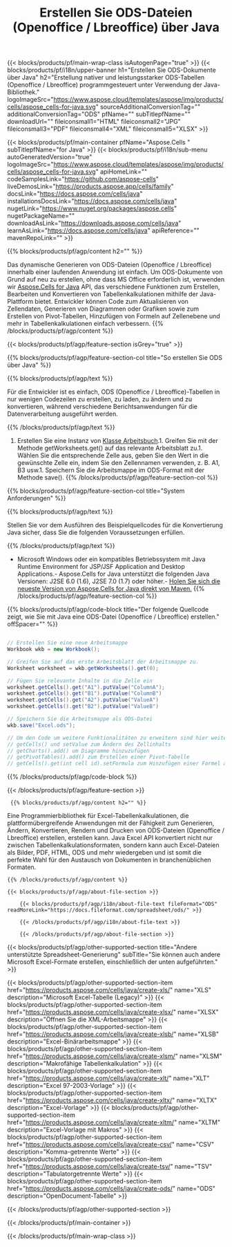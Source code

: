 ﻿---
title: Erstellen Sie ODS-Dateien (Openoffice / Lbreoffice) über Java 
url: /de/java/create-ods/ 
description: Java Beispielcode zum Generieren von ODS-Dokumenten. Verwenden Sie diesen Code zum Erstellen von ODS-Dateien (Openoffice / Lbreoffice) in Java-basierten Desktop- oder Webanwendungen.
---
{{< blocks/products/pf/main-wrap-class isAutogenPage="true" >}}
{{< blocks/products/pf/i18n/upper-banner h1="Erstellen Sie ODS-Dokumente über Java" h2="Erstellung nativer und leistungsstarker ODS-Tabellen (Openoffice / Lbreoffice) programmgesteuert unter Verwendung der Java-Bibliothek." logoImageSrc="https://www.aspose.cloud/templates/aspose/img/products/cells/aspose_cells-for-java.svg" sourceAdditionalConversionTag="" additionalConversionTag="ODS" pfName="" subTitlepfName="" downloadUrl="" fileiconsmall1="HTML" fileiconsmall2="JPG" fileiconsmall3="PDF" fileiconsmall4="XML" fileiconsmall5="XLSX" >}}

{{< blocks/products/pf/main-container pfName="Aspose.Cells " subTitlepfName="for Java" >}}
{{< blocks/products/pf/i18n/sub-menu autoGeneratedVersion="true" logoImageSrc="https://www.aspose.cloud/templates/aspose/img/products/cells/aspose_cells-for-java.svg" apiHomeLink="" codeSamplesLink="https://github.com/aspose-cells" liveDemosLink="https://products.aspose.app/cells/family" docsLink="https://docs.aspose.com/cells/java" installationsDocsLink="https://docs.aspose.com/cells/java" nugetLink="https://www.nuget.org/packages/aspose.cells" nugetPackageName="" downloadAsLink="https://downloads.aspose.com/cells/java" learnAsLink="https://docs.aspose.com/cells/java" apiReference="" mavenRepoLink="" >}}

{{% blocks/products/pf/agp/content h2="" %}}

 Das dynamische Generieren von ODS-Dateien (Openoffice / Lbreoffice) innerhalb einer laufenden Anwendung ist einfach. Um ODS-Dokumente von Grund auf neu zu erstellen, ohne dass MS Office erforderlich ist, verwenden wir
 [Aspose.Cells for Java](https://products.aspose.com/cells/java) 
 API, das verschiedene Funktionen zum Erstellen, Bearbeiten und Konvertieren von Tabellenkalkulationen mithilfe der Java-Plattform bietet. Entwickler können Code zum Aktualisieren von Zellendaten, Generieren von Diagrammen oder Grafiken sowie zum Erstellen von Pivot-Tabellen, Hinzufügen von Formeln auf Zellenebene und mehr in Tabellenkalkulationen einfach verbessern.
{{% /blocks/products/pf/agp/content %}}

{{< blocks/products/pf/agp/feature-section isGrey="true" >}}

{{% blocks/products/pf/agp/feature-section-col title="So erstellen Sie ODS über Java" %}}

{{% blocks/products/pf/agp/text %}}

 Für die Entwickler ist es einfach, ODS (Openoffice / Lbreoffice)-Tabellen in nur wenigen Codezeilen zu erstellen, zu laden, zu ändern und zu konvertieren, während verschiedene Berichtsanwendungen für die Datenverarbeitung ausgeführt werden.

{{% /blocks/products/pf/agp/text %}}

1. Erstellen Sie eine Instanz von [Klasse Arbeitsbuch](https://apireference.aspose.com/cells/java/com.aspose.cells/Workbook).1. Greifen Sie mit der Methode getWorksheets.get() auf das relevante Arbeitsblatt zu.1. Wählen Sie die entsprechende Zelle aus, geben Sie den Wert in die gewünschte Zelle ein, indem Sie den Zellennamen verwenden, z. B. A1, B3 usw.1. Speichern Sie die Arbeitsmappe im ODS-Format mit der Methode save().
{{% /blocks/products/pf/agp/feature-section-col %}}

{{% blocks/products/pf/agp/feature-section-col title="System Anforderungen" %}}

{{% blocks/products/pf/agp/text %}}

Stellen Sie vor dem Ausführen des Beispielquellcodes für die Konvertierung Java sicher, dass Sie die folgenden Voraussetzungen erfüllen.  

{{% /blocks/products/pf/agp/text %}}

- Microsoft Windows oder ein kompatibles Betriebssystem mit Java Runtime Environment for JSP/JSF Application and Desktop Applications.- Aspose.Cells for Java unterstützt die folgenden Java Versionen: J2SE 6.0 (1.6), J2SE 7.0 (1.7) oder höher.- [Holen Sie sich die neueste Version von Aspose.Cells for Java direkt von Maven.](https://docs.aspose.com/cells/java/installation/) 
{{% /blocks/products/pf/agp/feature-section-col %}}

{{% blocks/products/pf/agp/code-block title="Der folgende Quellcode zeigt, wie Sie mit Java eine ODS-Datei (Openoffice / Lbreoffice) erstellen." offSpacer="" %}}

```cs

// Erstellen Sie eine neue Arbeitsmappe
Workbook wkb = new Workbook();

// Greifen Sie auf das erste Arbeitsblatt der Arbeitsmappe zu.
Worksheet worksheet = wkb.getWorksheets().get(0);

// Fügen Sie relevante Inhalte in die Zelle ein
worksheet.getCells().get("A1").putValue("ColumnA");
worksheet.getCells().get("B1").putValue("ColumnB")
worksheet.getCells().get("A2").putValue("ValueA")
worksheet.getCells().get("B2").putValue("ValueB")

// Speichern Sie die Arbeitsmappe als ODS-Datei
wkb.save("Excel.ods"); 

// Um den Code um weitere Funktionalitäten zu erweitern sind hier weitere Funktionen
// getCells() und setValue zum Ändern des Zellinhalts
// getCharts().add() um Diagramme hinzuzufügen
// getPivotTables().add() zum Erstellen einer Pivot-Tabelle
// getCells().get(int cell id).setFormula zum Hinzufügen einer Formel auf Zellenebene


```

{{% /blocks/products/pf/agp/code-block %}}

{{< /blocks/products/pf/agp/feature-section >}}

<!-- aboutfile Starts -->

     
     {{% blocks/products/pf/agp/content h2="" %}}

 Eine Programmierbibliothek für Excel-Tabellenkalkulationen, die plattformübergreifende Anwendungen mit der Fähigkeit zum Generieren, Ändern, Konvertieren, Rendern und Drucken von ODS-Dateien (Openoffice / Lbreoffice) erstellen, erstellen kann. Java Excel API konvertiert nicht nur zwischen Tabellenkalkulationsformaten, sondern kann auch Excel-Dateien als Bilder, PDF, HTML, ODS und mehr wiedergeben und ist somit die perfekte Wahl für den Austausch von Dokumenten in branchenüblichen Formaten.



    {{% /blocks/products/pf/agp/content %}}

    {{< blocks/products/pf/agp/about-file-section >}}

        {{< blocks/products/pf/agp/i18n/about-file-text fileFormat="ODS" readMoreLink="https://docs.fileformat.com/spreadsheet/ods/" >}}

        {{< /blocks/products/pf/agp/i18n/about-file-text >}}

        {{< /blocks/products/pf/agp/about-file-section >}}

          

<!-- aboutfile Ends -->

{{< blocks/products/pf/agp/other-supported-section title="Andere unterstützte Spreadsheet-Generierung" subTitle="Sie können auch andere Microsoft Excel-Formate erstellen, einschließlich der unten aufgeführten." >}}

{{< blocks/products/pf/agp/other-supported-section-item href="https://products.aspose.com/cells/java/create-xls/" name="XLS" description="Microsoft Excel-Tabelle (Legacy)" >}} 
{{< blocks/products/pf/agp/other-supported-section-item href="https://products.aspose.com/cells/java/create-xlsx/" name="XLSX" description="Öffnen Sie die XML-Arbeitsmappe" >}} 
{{< blocks/products/pf/agp/other-supported-section-item href="https://products.aspose.com/cells/java/create-xlsb/" name="XLSB" description="Excel-Binärarbeitsmappe" >}} 
{{< blocks/products/pf/agp/other-supported-section-item href="https://products.aspose.com/cells/java/create-xlsm/" name="XLSM" description="Makrofähige Tabellenkalkulation" >}} 
{{< blocks/products/pf/agp/other-supported-section-item href="https://products.aspose.com/cells/java/create-xlt/" name="XLT" description="Excel 97-2003-Vorlage" >}} 
{{< blocks/products/pf/agp/other-supported-section-item href="https://products.aspose.com/cells/java/create-xltx/" name="XLTX" description="Excel-Vorlage" >}} 
{{< blocks/products/pf/agp/other-supported-section-item href="https://products.aspose.com/cells/java/create-xltm/" name="XLTM" description="Excel-Vorlage mit Makros" >}} 
{{< blocks/products/pf/agp/other-supported-section-item href="https://products.aspose.com/cells/java/create-csv/" name="CSV" description="Komma-getrennte Werte" >}} 
{{< blocks/products/pf/agp/other-supported-section-item href="https://products.aspose.com/cells/java/create-tsv/" name="TSV" description="Tabulatorgetrennte Werte" >}} 
{{< blocks/products/pf/agp/other-supported-section-item href="https://products.aspose.com/cells/java/create-ods/" name="ODS" description="OpenDocument-Tabelle" >}} 

{{< /blocks/products/pf/agp/other-supported-section >}}

{{< /blocks/products/pf/main-container >}}
    
{{< /blocks/products/pf/main-wrap-class >}}
